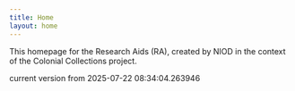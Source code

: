 ```yaml
---
title: Home
layout: home
---
```


This homepage for the Research Aids (RA), created by NIOD in the context of the Colonial Collections project. 


current version from 2025-07-22 08:34:04.263946